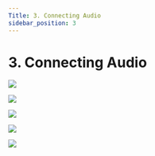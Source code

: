 ```yaml
---
Title: 3. Connecting Audio
sidebar_position: 3
---
```


# 3. Connecting Audio

![](/img/new-user-manual/child/15-audio.jpg)

![](/img/new-user-manual/child/16-audio.jpg)

![](/img/new-user-manual/child/17-audio.jpg)

![](/img/new-user-manual/child-raspi/29-audiodetection.png)

![](/img/new-user-manual/child-raspi/30-audiodetection.png)
